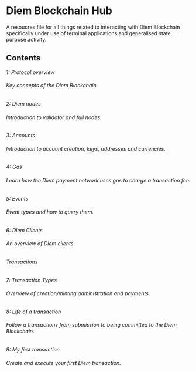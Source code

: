 # Diem Blockchain Hub

A resoucres file for all things related to interacting with Diem Blockchain specifically under use of terminal applications and generalised state purpose activity.

## Contents

*1: Protocol overview*

###### Key concepts of the Diem Blockchain.

*2: Diem nodes*

###### Introduction to validator and full nodes.

*3: Accounts*

###### Introduction to account creation, keys, addresses and currencies.

*4: Gas*

###### Learn how the Diem payment network uses gas to charge a transaction fee.

*5: Events*

###### Event types and how to query them.

*6: Diem Clients*

###### An overview of Diem clients.


###### *Transactions*

*7: Transaction Types*

###### Overview of creation/minting administration and payments.

*8: Life of a transaction*

###### Follow a transactions from submission to being committed to the Diem Blockchain.

*9: My first transaction* 

###### Create and execute your first Diem transaction.
